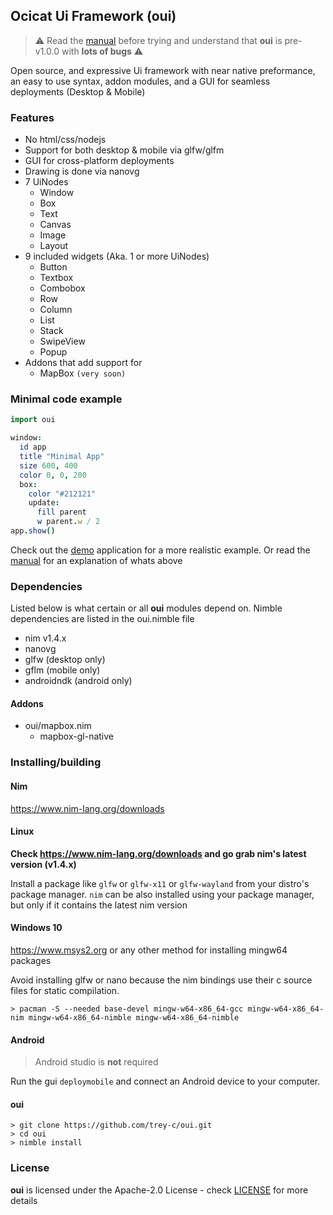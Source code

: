 ## Ocicat Ui Framework (oui)

> :warning: Read the [manual](doc/MANUAL.md) before trying and understand that **oui** is pre-v1.0.0 with **lots of bugs** :warning:

Open source, and expressive Ui framework with near native preformance, an easy to use syntax, addon modules, and a GUI for seamless deployments (Desktop & Mobile)

### Features

- No html/css/nodejs
- Support for both desktop & mobile via glfw/glfm
- GUI for cross-platform deployments
- Drawing is done via nanovg
- 7 UiNodes
  * Window
  * Box
  * Text
  * Canvas
  * Image
  * Layout
- 9 included widgets (Aka. 1 or more UiNodes)
  * Button
  * Textbox
  * Combobox
  * Row
  * Column
  * List
  * Stack
  * SwipeView
  * Popup
- Addons that add support for
  * MapBox `(very soon)`

### Minimal code example

```nim
import oui

window:
  id app
  title "Minimal App"
  size 600, 400
  color 0, 0, 200
  box:
    color "#212121"
    update:
      fill parent
      w parent.w / 2
app.show()
```

Check out the [demo](/demo) application for a more realistic example. Or read the [manual](doc/MANUAL.md) for an explanation of whats above

### Dependencies

Listed below is what certain or all **oui** modules depend on. Nimble dependencies are listed in the oui.nimble file

- nim v1.4.x
- nanovg
- glfw (desktop only)
- gflm (mobile only)
- androidndk (android only)

#### Addons

- oui/mapbox.nim
  * mapbox-gl-native

### Installing/building

#### Nim

https://www.nim-lang.org/downloads

#### Linux 

**Check https://www.nim-lang.org/downloads and go grab nim's latest version (v1.4.x)**

Install a package like `glfw` or `glfw-x11` or `glfw-wayland` from your distro's package manager.
`nim` can be also installed using your package manager, but only if it contains the latest nim version 

#### Windows 10

https://www.msys2.org or any other method for installing mingw64 packages

Avoid installing glfw or nano because the nim bindings use their c source files for static compilation.

```shell
> pacman -S --needed base-devel mingw-w64-x86_64-gcc mingw-w64-x86_64-nim mingw-w64-x86_64-nimble mingw-w64-x86_64-nimble
```

#### Android

> Android studio is **not** required

Run the gui `deploymobile` and connect an Android device to your computer.

#### oui

```shell
> git clone https://github.com/trey-c/oui.git
> cd oui
> nimble install
```

### License

**oui** is licensed under the Apache-2.0 License - check [LICENSE](LICENSE) for more details
